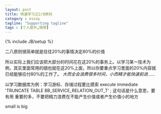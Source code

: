 ```yaml
---
layout: post
title: 快速学习之2/8原则
category : essay
tagline: "Supporting tagline"
tags : [个人提升,随想]
---
```

{% include JB/setup %}

二八原则很简单就是往往20%的事情决定80%的价值


所以实际上我们应该把大部分的时间花在这20%的事务上。以学习某一技术为例，其实里面常用的细也就在这20%上面，所以你要重点学习里面的20%内容就已经能够应付80%的工作了。 *大而全会浪费很多时间，小而精才能快速前进……*

以学习数据库为例：学习游标、存储过程要比摸索 execute immediate 'TRUNCATE TABLE BB_SERVICE_RELATION_OUT_T' ; 这句话是什么意思，要有用 重要的多，不要把精力浪费在不能产生价值或者产生价值小的地方

   small is big    

